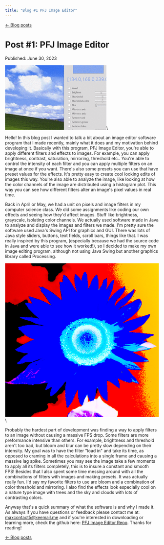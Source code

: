 ```yaml
---
title: "Blog #1 PFJ Image Editor"
---
```

<script src="../script.js"></script>
<a href="../blogs.html">← Blog posts</a>

<!-- pandoc -s --mathjax -c blog_style.css blog_1.md -o blog_1.html -->
# Post \#1: PFJ Image Editor

Published: June 30, 2023

![A gif of me adding filters to an image using PFJ Image Editor](../imgs\\pfj_gif.gif#pfj_image "Me adding filters to an image")\

Hello! In this blog post I wanted to talk a bit about an image editor software program that I made recently, mainly what it does and my motivation behind developing it. Basically with this program, PFJ Image Editor, you're able to apply different filters and effects to images. For example, you can apply brightness, contrast, saturation, mirroring,  threshold etc.. You're able to control the intensity of each filter and you can apply multiple filters on an image at once if you want. There's also some presets you can use that have preset values for the effects. It's pretty easy to create cool looking edits of images this way. You're also able to analyze the image, like looking at how the color channels of the image are distributed using a histogram plot. This way you can see how different filters alter an image's pixel values in real time.

Back in April or May, we had a unit on pixels and image filters in my computer science class. We did some assignments like coding our own effects and seeing how they'd affect images. Stuff like brightness, grayscale, isolating color channels. We actually used software made in Java to analyze and display the images and filters we made. I'm pretty sure the software used Java's Swing API for graphics and GUI. There was lots of Java style sliders, buttons, text fields, scroll bars, things like that. I was really inspired by this program, (especially because we had the source code in Java and were able to see how it worked!), so I decided to make my own image editing program, although not using Java Swing but another graphics library called Processing.

![An Image of a sunflower with various filters applied](../imgs/sunflower.png#pfj_image_2 "An image of a sunflower with various filters applied")\

Probably the hardest part of development was finding a way to apply filters to an image without causing a massive FPS drop. Some filters are more preformance intensive than others. For example, brightness and threshold aren't too bad, but bloom and blur can be pretty slow depending on their intensity. My goal was to have the filter "load in" and take its time, as opposed to craming in all the calculations into a single frame and causing a massive lag spike. Sometimes you may see the image take a few moments to apply all its filters completely, this is to insure a constant and smooth FPS! Besides that I also spent some time messing around with all the combinations of filters with images and making presets. It was actually really fun. I'd say my favorite filters to use are bloom and a combination of color threshold and mirroring. I also find the effects look especially cool on a nature type image with trees and the sky and clouds with lots of contrasting colors.

Anyway that's a quick summary of what the software is and why I made it. As always if you have questions or feedback please contact me at: [maxcontact5@keemail.me](mailto:maxcontact5@keemail.me) and if you're interested in downloading or learning more, check the github here: [PFJ Image Editor Repo](https://github.com/Max-7777/PFJ-image-editor). Thanks for reading!

<a href="../blogs.html">← Blog posts</a>
